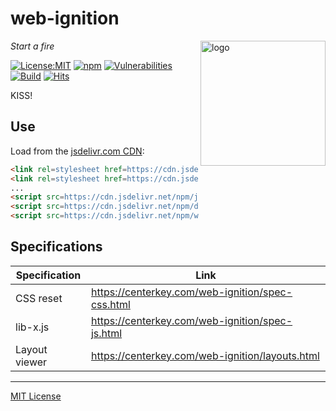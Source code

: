 # web-ignition
<img src=https://centerkey.com/graphics/center-key-logo.svg align=right width=200 alt=logo>

_Start a fire_

[![License:MIT](https://img.shields.io/badge/License-MIT-blue.svg)](https://github.com/center-key/web-ignition/blob/main/LICENSE.txt)
[![npm](https://img.shields.io/npm/v/web-ignition.svg)](https://www.npmjs.com/package/web-ignition)
[![Vulnerabilities](https://snyk.io/test/github/center-key/web-ignition/badge.svg)](https://snyk.io/test/github/center-key/web-ignition)
[![Build](https://github.com/center-key/web-ignition/workflows/build/badge.svg)](https://github.com/center-key/web-ignition/actions/workflows/run-spec-on-push.yaml)
[![Hits](https://data.jsdelivr.com/v1/package/npm/web-ignition/badge?style=rounded)](https://www.jsdelivr.com/package/npm/web-ignition)

KISS!

## Use
Load from the [jsdelivr.com CDN](https://www.jsdelivr.com/package/npm/web-ignition):
```html
<link rel=stylesheet href=https://cdn.jsdelivr.net/npm/dna.js@1.9/dist/dna.css>
<link rel=stylesheet href=https://cdn.jsdelivr.net/npm/web-ignition@1.4/dist/reset.min.css>
...
<script src=https://cdn.jsdelivr.net/npm/jquery@3.6/dist/jquery.min.js></script>
<script src=https://cdn.jsdelivr.net/npm/dna.js@1.9/dist/dna.min.js></script>
<script src=https://cdn.jsdelivr.net/npm/web-ignition@1.4/dist/lib-x.min.js></script>
```

## Specifications
| Specification  | Link                                             |
| -------------- | ------------------------------------------------ |
| CSS reset      | https://centerkey.com/web-ignition/spec-css.html |
| lib-x.js       | https://centerkey.com/web-ignition/spec-js.html  |
| Layout viewer  | https://centerkey.com/web-ignition/layouts.html  |

---
[MIT License](LICENSE.txt)
